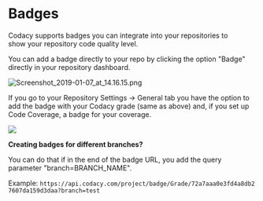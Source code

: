 # Badges

Codacy supports badges you can integrate into your repositories to show your repository code quality level. 

You can add a badge directly to your repo by clicking the option "Badge" directly in your repository dashboard.


![Screenshot\_2019-01-07\_at\_14.16.15.png](/images/Screenshot_2019-01-07_at_14.16.15.png)

If you go to your Repository Settings -&gt; General tab you have the option to add the badge with your Codacy grade (same as above) and, if you set up Code Coverage, a badge for your coverage.

![](/hc/en-us/article_attachments/207480985/Screen_Shot_2016-10-11_at_10.33.01.png)


**Creating badges for different branches?**

You can do that if in the end of the badge URL, you add the query parameter "branch=BRANCH\_NAME". 

Example: `https://api.codacy.com/project/badge/Grade/72a7aaa0e3fd4a8db27607da159d3daa?branch=test`
